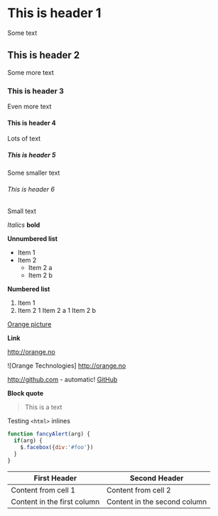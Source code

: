 # This is header 1
Some text

## This is header 2
Some more text

### This is header 3
Even more text

#### This is header 4
Lots of text

##### This is header 5
Some smaller text

###### This is header 6
Small text

*Italics*
**bold**

**Unnumbered list**
* Item 1
* Item 2
    * Item 2 a
    * Item 2 b

**Numbered list**
1. Item 1
1. Item 2
    1 Item 2 a
    1 Item 2 b

[Orange picture](http://healthyliveinfo.com/wp-content/uploads/2017/10/Orange-Fruit.jpg)

**Link**

http://orange.no

![Orange Technologies] http://orange.no

http://github.com - automatic!
[GitHub](http://github.com)

**Block quote**
> This is a text

Testing `<html>` inlines


```javascript
function fancyAlert(arg) {
  if(arg) {
    $.facebox({div:'#foo'})
  }
}
```

First Header | Second Header
------------ | -------------
Content from cell 1 | Content from cell 2
Content in the first column | Content in the second column